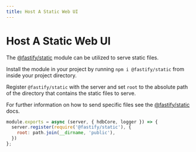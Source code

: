 ```yaml
---
title: Host A Static Web UI
---
```


# Host A Static Web UI

The [@fastify/static](https:/github.com/fastify/fastify-static) module can be utilized to serve static files.

Install the module in your project by running `npm i @fastify/static` from inside your project directory.

Register `@fastify/static` with the server and set `root` to the absolute path of the directory that contains the static files to serve.

For further information on how to send specific files see the [@fastify/static](https:/github.com/fastify/fastify-static) docs.

```javascript
module.exports = async (server, { hdbCore, logger }) => {
  server.register(require('@fastify/static'), {
    root: path.join(__dirname, 'public'),
  })
};
```
